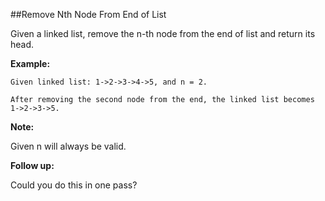 ##Remove Nth Node From End of List

Given a linked list, remove the n-th node from the end of list and return its head.

**Example:**

```
Given linked list: 1->2->3->4->5, and n = 2.

After removing the second node from the end, the linked list becomes 1->2->3->5.
```

**Note:**

Given n will always be valid.

**Follow up:**

Could you do this in one pass?